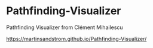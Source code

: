 # Pathfinding-Visualizer

Pathfinding Visualizer from Clément Mihailescu

https://martinsandstrom.github.io/Pathfinding-Visualizer/
